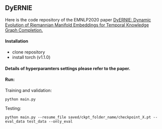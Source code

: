 ## DyERNIE

Here is the code repository of the EMNLP2020 paper [DyERNIE: Dynamic Evolution of Riemannian Manifold Embeddings for Temporal Knowledge Graph Completion.](https://aclanthology.org/2020.emnlp-main.593.pdf)
#### Installation

- clone repository
- install torch (v1.1.0)  

#### Details of hyperparamters settings please refer to the paper.
#### Run:
Training and validation:
```
python main.py
```
Testing:
```
python main.py --resume_file saved/ckpt_folder_name/checkpoint_X.pt --eval_data test_data --only_eval 
```
